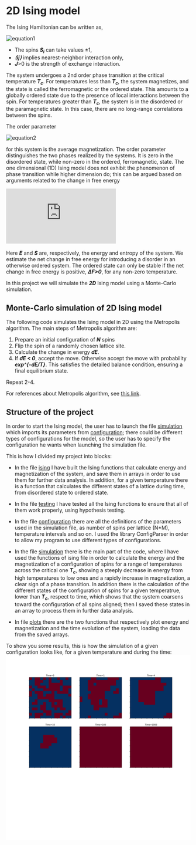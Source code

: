 # 2D Ising model

The Ising Hamiltonian can be written as, 

![equation1](https://latex.codecogs.com/gif.latex?H&space;=&space;-J\sum_{\left&space;\langle&space;ij&space;\right&space;\rangle}S_{i}S_{j})
- The spins ***S<sub>i*** can take values ±1,  
- ***⟨ij⟩*** implies nearest-neighbor interaction only,  
- ***J***>0 is the strength of exchange interaction.  

The system undergoes a 2nd order phase transition at the critical temperature ***T<sub>c***. For temperatures less than ***T<sub>c***, the system magnetizes, and the state is called the ferromagnetic or the ordered state. This amounts to a globally ordered state due to the presence of local interactions between the spin. For temperatures greater than ***T<sub>c***, the system is in the disordered or the paramagnetic state. In this case, there are no long-range correlations between the spins.  

The order parameter 

![equation2](https://latex.codecogs.com/gif.latex?m&space;=&space;\frac{\left&space;\langle&space;S&space;\right&space;\rangle}{N}) 

for this system is the average magnetization. The order parameter distinguishes the two phases realized by the systems. It is zero in the disordered state, while non-zero in the ordered, ferromagnetic, state.
The one dimensional (1D) Ising model does not exhibit the phenomenon of phase transition while higher dimension do; this can be argued based on arguments related to the change in free energy 

![equation3](https://latex.codecogs.com/gif.latex?F&space;=&space;E&space;-&space;TS)

 Here ***E*** and ***S*** are, respectively, the energy and entropy of the system. We estimate the net change in free energy for introducing a disorder in an otherwise ordered system. The ordered state can only be stable if the net change in free energy is positive, ***ΔF>0***, for any non-zero temperature.

In this project we will simulate the ***2D*** Ising model using a Monte-Carlo simulation.

## Monte-Carlo simulation of 2D Ising model

The following code simulates the Ising model in 2D using the Metropolis algorithm. The main steps of Metropolis algorithm are:

1. Prepare an initial configuration of ***N*** spins  
2. Flip the spin of a randomly chosen lattice site.  
3. Calculate the change in energy ***dE***.  
4. If ***dE < 0***, accept the move. Otherwise accept the move with probability ***exp^{-dE/T}***. This satisfies the detailed balance condition, ensuring a final equilibrium state.  

Repeat 2-4. 

For references about Metropolis algorithm, see [this link](https://www.asc.ohio-state.edu/braaten.1/statphys/Ising_MatLab.pdf).

## Structure of the project
In order to start the Ising model, the user has to launch the file [simulation](https://github.com/JonathanFrassineti/Software-Project/blob/master/simulation.py) which imports its parameters from [configuration](https://github.com/JonathanFrassineti/Software-Project/blob/master/configuration.py); there could be different types of configurations for the model, so the user has to specify the configuration he wants when launching the simulation file.

This is how I divided my project into blocks:

- In the file [ising](https://github.com/JonathanFrassineti/Software-Project/blob/master/ising.py) I have built the Ising functions that calculate energy and magnetization of the system, and save them in arrays in order to use them for further data analysis. In addition, for a given temperature there is a function that calculates the different states of a lattice during time, from disordered state to ordered state.  

- In the file [testing](https://github.com/JonathanFrassineti/Software-Project/blob/master/testing.py) I have tested all the Ising functions to ensure that all of them work properly, using hypothesis testing.

- In the file [configuration](https://github.com/JonathanFrassineti/Software-Project/blob/master/configuration.py) there are all the definitions of the parameters used in the simulation file, as number of spins per lattice (N*M), temperature intervals and so on. I used the library ConfigParser in order to allow my program to use different types of configurations.

- In the file [simulation](https://github.com/JonathanFrassineti/Software-Project/blob/master/simulation.py) there is the main part of the code, where I have used the functions of ising file in order to calculate the energy and the magnetization of a configuration of spins for a range of temperatures across the critical one ***T<sub>c***, showing a steeply decrease in energy from high temperatures to low ones and a rapidly increase in magnetization, a clear sign of a phase transition. In addition there is the calculation of the different states of the configuration of spins for a given temperatrue, lower than ***T<sub>c***, respect to time, which shows that the system coarsens toward the configuration of all spins aligned; then I saved these states in an array to process them in further data analysis.

- In file [plots](https://github.com/JonathanFrassineti/Software-Project/blob/master/plots.py) there are the two functions that respectively plot energy and magnetization and the time evolution of the system, loading the data from the saved arrays.

To show you some results, this is how the simulation of a given configuration looks like, for a given temperature and during the time: ![config](./images/timeEvolution.png)


